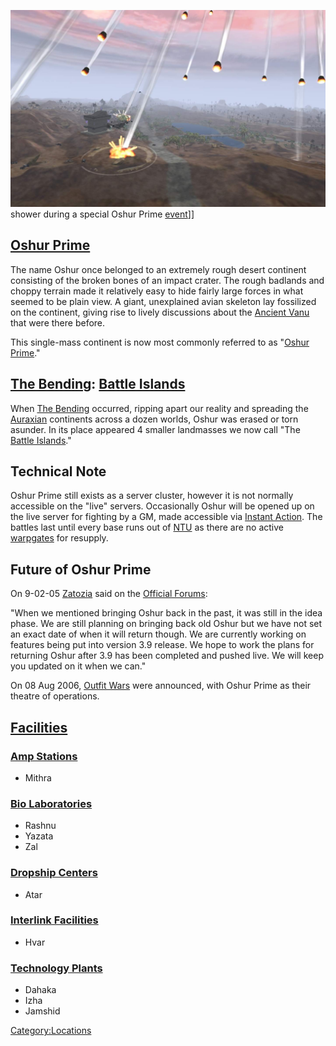 ![](images/Meteor.jpg "fig:Meteor.jpg") shower during a special Oshur Prime
[event](Events.md)\]\]

## [Oshur Prime](Oshur_Prime.md)

The name Oshur once belonged to an extremely rough desert continent
consisting of the broken bones of an impact crater. The rough badlands
and choppy terrain made it relatively easy to hide fairly large forces
in what seemed to be plain view. A giant, unexplained avian skeleton lay
fossilized on the continent, giving rise to lively discussions about the
[Ancient Vanu](Ancients.md) that were there before.

This single-mass continent is now most commonly referred to as "[Oshur
Prime](Oshur_Prime.md)."

## [The Bending](The_Bending.md): [Battle Islands](Battle_Islands.md)

When [The Bending](The_Bending.md) occurred, ripping apart our
reality and spreading the [Auraxian](Auraxis.md) continents
across a dozen worlds, Oshur was erased or torn asunder. In its place
appeared 4 smaller landmasses we now call "The [Battle
Islands](Battle_Islands.md)."

## Technical Note

Oshur Prime still exists as a server cluster, however it is not normally
accessible on the "live" servers. Occasionally Oshur will be opened up
on the live server for fighting by a GM, made accessible via [Instant
Action](Instant_Action.md). The battles last until every base
runs out of [NTU](NTU.md) as there are no active
[warpgates](Warpgate.md) for resupply.

## Future of Oshur Prime

On 9-02-05 [Zatozia](Zatozia.md) said on the [Official
Forums](http://psforums.station.sony.com/ps/board/message?board.id=psdiscussion&message.id=691905#M691905):

"When we mentioned bringing Oshur back in the past, it was still in the
idea phase. We are still planning on bringing back old Oshur but we have
not set an exact date of when it will return though. We are currently
working on features being put into version 3.9 release. We hope to work
the plans for returning Oshur after 3.9 has been completed and pushed
live. We will keep you updated on it when we can."

On 08 Aug 2006, [Outfit Wars](Outfit_Wars.md) were announced,
with Oshur Prime as their theatre of operations.

## [Facilities](Facilities.md)

### [Amp Stations](Amp_Station.md)

- Mithra

### [Bio Laboratories](Bio_Laboratory.md)

- Rashnu
- Yazata
- Zal

### [Dropship Centers](Dropship_Center.md)

- Atar

### [Interlink Facilities](Interlink.md)

- Hvar

### [Technology Plants](Technology_Plant.md)

- Dahaka
- Izha
- Jamshid

[Category:Locations](Category:Locations.md)
